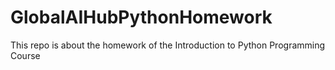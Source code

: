 # GlobalAIHubPythonHomework
This repo is about the homework of the Introduction to Python Programming Course
